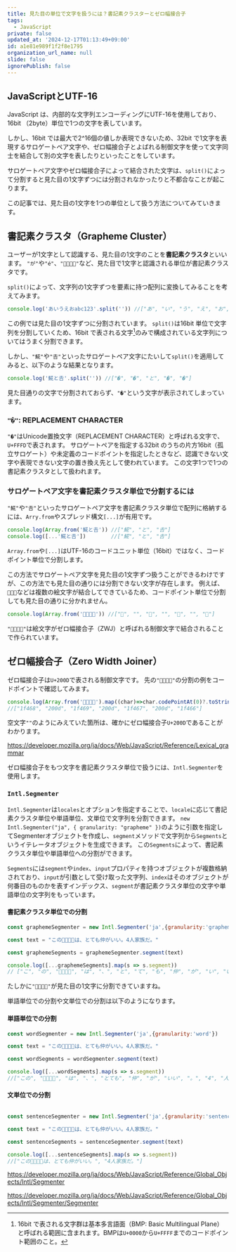 ```yaml
---
title: 見た目の単位で文字を扱うには？書記素クラスターとゼロ幅接合子
tags:
  - JavaScript
private: false
updated_at: '2024-12-17T01:13:49+09:00'
id: a1e81e989f1f2f8e1795
organization_url_name: null
slide: false
ignorePublish: false
---
```

## JavaScriptとUTF-16
JavaScript は、内部的な文字列エンコーディングにUTF-16を使用しており、16bit （2byte）単位で1つの文字を表しています。

しかし、16bit では最大で2^16個の値しか表現できないため、32bit で1文字を表現するサロゲートペア文字や、ゼロ幅接合子とよばれる制御文字を使って文字同士を結合して別の文字を表したりといったことをしています。

サロゲートペア文字やゼロ幅接合子によって結合された文字は、`split()`によって分割すると見た目の1文字ずつには分割されなかったりと不都合なことが起こります。

この記事では、見た目の1文字を1つの単位として扱う方法についてみていきます。

## 書記素クラスタ（Grapheme Cluster）
ユーザーが1文字として認識する、見た目の1文字のことを**書記素クラスタ**といいます。
`"が"`や`"é"`、`"👨‍👩‍👧‍👦"`など、見た目で1文字と認識される単位が書記素クラスタです。

`split()`によって、文字列の1文字ずつを要素に持つ配列に変換してみることを考えてみます。
```js
console.log('あいうえおabc123'.split('')) //["あ", "い", "う", "え", "お", "a", "b", "c", "1", "2", "3"] 
```
この例では見た目の1文字ずつに分割されています。
`split()`は16bit 単位で文字列を分割していくため、16bit で表される文字[^1]のみで構成されている文字列についてはうまく分割できます。

しかし、`"𩸽"`や`"𠮷"`といったサロゲートペア文字にたいして`split()`を適用してみると、以下のような結果となります。
```js
console.log('𩸽と𠮷'.split('')) //["�", "�", "と", "�", "�"]
```
見た目通りの文字で分割されておらず、`"�"`という文字が表示されてしまっています。
### `"�"`: REPLACEMENT CHARACTER
`"�"`はUnicode置換文字（REPLACEMENT CHARACTER）と呼ばれる文字で、`U+FFFD`で表されます。
サロゲートペアを指定する32bit のうちの片方16bit（孤立サロゲート）や未定義のコードポイントを指定したときなど、認識できない文字や表現できない文字の置き換え先として使われています。
この文字1つで1つの書記素クラスタとして扱われます。

### サロゲートペア文字を書記素クラスタ単位で分割するには
`"𩸽"`や`"𠮷"`といったサロゲートペア文字を書記素クラスタ単位で配列に格納するには、`Arry.from`やスプレッド構文`[...]`が有用です。
```js
console.log(Array.from('𩸽と𠮷')) //["𩸽", "と", "𠮷"] 
console.log([...'𩸽と𠮷'])        //["𩸽", "と", "𠮷"] 
```
`Array.from`や`[...]`はUTF-16のコードユニット単位（16bit）ではなく、コードポイント単位で分割します。

この方法でサロゲートペア文字を見た目の1文字ずつ扱うことができるわけですが、この方法でも見た目の通りには分割できない文字が存在します。
例えば、`🧑‍🧑‍🧒`などは複数の絵文字が結合してできているため、コードポイント単位で分割しても見た目の通りに分かれません。
```js
console.log(Array.from('👨‍👩‍👧‍👦')) //["👨", "‍", "👩", "‍", "👧", "‍", "👦"] 
```
`"👨‍👩‍👧‍👦"`は絵文字がゼロ幅接合子（ZWJ）と呼ばれる制御文字で結合されることで作られています。

## ゼロ幅接合子（Zero Width Joiner）
ゼロ幅接合子は`U+200D`で表される制御文字です。
先の`"👨‍👩‍👧‍👦"`の分割の例をコードポイントで確認してみます。
```js
console.log(Array.from('👨‍👩‍👧‍👦').map((char)=>char.codePointAt(0)?.toString(16))) 
//["1f468", "200d", "1f469", "200d", "1f467", "200d", "1f466"]
```
空文字`""`のようにみえていた箇所は、確かにゼロ幅接合子`U+200D`であることがわかります。

https://developer.mozilla.org/ja/docs/Web/JavaScript/Reference/Lexical_grammar

ゼロ幅接合子をもつ文字を書記素クラスタ単位で扱うには、`Intl.Segmenter`を使用します。

### `Intl.Segmenter`
`Intl.Segmenter`は`locales`とオプションを指定することで、`locale`に応じて書記素クラスタ単位や単語単位、文単位で文字列を分割できます。
`new Intl.Segmenter("ja", { granularity: "grapheme" })`のように引数を指定してSegmenterオブジェクトを作成し、`segment`メソッドで文字列から`Segments`というイテレータオブジェクトを生成できます。
この`Segments`によって、書記素クラスタ単位や単語単位への分割ができます。

`Segments`には`segment`や`index`、`input`プロパティを持つオブジェクトが複数格納されており、`input`が引数として受け取った文字列、`index`はそのオブジェクトが何番目のものかを表すインデックス、`segment`が書記素クラスタ単位の文字や単語単位の文字列をもっています。
#### 書記素クラスタ単位での分割
```js
const graphemeSegmenter = new Intl.Segmenter('ja',{granularity:'grapheme'})

const text = "この👨‍👩‍👧‍👦は、とても仲がいい。4人家族だ。"

const graphemeSegments = graphemeSegmenter.segment(text)

console.log([...graphemeSegments].map(s => s.segment))
// ["こ", "の", "👨‍👩‍👧‍👦", "は", "、", "と", "て", "も", "仲", "が", "い", "い", "。", "4", "人", "家", "族", "だ", "。"]
```
たしかに`"👨‍👩‍👧‍👦"`が見た目の1文字に分割できていますね。

単語単位での分割や文単位での分割は以下のようになります。
#### 単語単位での分割
```js
const wordSegmenter = new Intl.Segmenter('ja',{granularity:'word'})

const text = "この👨‍👩‍👧‍👦は、とても仲がいい。4人家族だ。"

const wordSegments = wordSegmenter.segment(text)

console.log([...wordSegments].map(s => s.segment))
//["この", "👨‍👩‍👧‍👦", "は", "、", "とても", "仲", "が", "いい", "。", "4", "人", "家族", "だ", "。"]
```
#### 文単位での分割
```js

const sentenceSegmenter = new Intl.Segmenter('ja',{granularity:'sentence'})

const text = "この👨‍👩‍👧‍👦は、とても仲がいい。4人家族だ。"

const sentenceSegments = sentenceSegmenter.segment(text)

console.log([...sentenceSegments].map(s => s.segment))
//["この👨‍👩‍👧‍👦は、とても仲がいい。", "4人家族だ。"] 
```

https://developer.mozilla.org/ja/docs/Web/JavaScript/Reference/Global_Objects/Intl/Segmenter

https://developer.mozilla.org/ja/docs/Web/JavaScript/Reference/Global_Objects/Intl/Segmenter/Segmenter


[^1]: 16bit で表される文字群は基本多言語面（BMP: Basic Multilingual Plane）と呼ばれる範囲に含まれます。BMPは`U+0000`から`U+FFFF`までのコードポイント範囲のこと。
